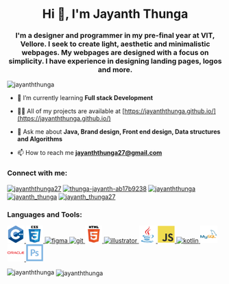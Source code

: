 <!-- ![Header](newimg.png) -->

<h1 align="center">Hi 👋, I'm Jayanth Thunga</h1>
<h3 align="center">I'm a designer and programmer in my pre-final year at VIT, Vellore. I seek to create light, aesthetic and minimalistic webpages. My webpages are designed with a focus on simplicity. I have experience in designing landing pages, logos and more.</h3>


<p align="left"> <img src="https://komarev.com/ghpvc/?username=jayanththunga&label=Profile%20views&color=0e75b6&style=plastic" alt="jayanththunga" /> </p>

- 🌱 I’m currently learning **Full stack Development**

- 👨‍💻 All of my projects are available at [https://jayanththunga.github.io/](https://jayanththunga.github.io/)

- 💬 Ask me about **Java, Brand design, Front end design, Data structures and Algorithms**

- 📫 How to reach me **jayanththunga27@gmail.com**

<h3 align="left">Connect with me:</h3>
<p align="left">
<a href="https://twitter.com/jayanththunga27" target="blank"><img align="center" src="https://raw.githubusercontent.com/rahuldkjain/github-profile-readme-generator/master/src/images/icons/Social/twitter.svg" alt="jayanththunga27" height="30" width="40" /></a>
<a href="https://linkedin.com/in/thunga-jayanth-ab17b9238" target="blank"><img align="center" src="https://raw.githubusercontent.com/rahuldkjain/github-profile-readme-generator/master/src/images/icons/Social/linked-in-alt.svg" alt="thunga-jayanth-ab17b9238" height="30" width="40" /></a>
<a href="https://www.codechef.com/users/jayanththunga" target="blank"><img align="center" src="https://cdn.jsdelivr.net/npm/simple-icons@3.1.0/icons/codechef.svg" alt="jayanththunga" height="30" width="40" /></a>
<a href="https://codeforces.com/profile/jayanth_thunga" target="blank"><img align="center" src="https://raw.githubusercontent.com/rahuldkjain/github-profile-readme-generator/master/src/images/icons/Social/codeforces.svg" alt="jayanth_thunga" height="30" width="40" /></a>
<a href="https://www.leetcode.com/jayanth_thunga27" target="blank"><img align="center" src="https://raw.githubusercontent.com/rahuldkjain/github-profile-readme-generator/master/src/images/icons/Social/leet-code.svg" alt="jayanth_thunga27" height="30" width="40" /></a>
</p>

<h3 align="left">Languages and Tools:</h3>
<p align="left"> <a href="https://www.w3schools.com/cpp/" target="_blank" rel="noreferrer"> <img src="https://raw.githubusercontent.com/devicons/devicon/master/icons/cplusplus/cplusplus-original.svg" alt="cplusplus" width="40" height="40"/> </a> <a href="https://www.w3schools.com/css/" target="_blank" rel="noreferrer"> <img src="https://raw.githubusercontent.com/devicons/devicon/master/icons/css3/css3-original-wordmark.svg" alt="css3" width="40" height="40"/> </a> <a href="https://www.figma.com/" target="_blank" rel="noreferrer"> <img src="https://www.vectorlogo.zone/logos/figma/figma-icon.svg" alt="figma" width="40" height="40"/> </a> <a href="https://git-scm.com/" target="_blank" rel="noreferrer"> <img src="https://www.vectorlogo.zone/logos/git-scm/git-scm-icon.svg" alt="git" width="40" height="40"/> </a> <a href="https://www.w3.org/html/" target="_blank" rel="noreferrer"> <img src="https://raw.githubusercontent.com/devicons/devicon/master/icons/html5/html5-original-wordmark.svg" alt="html5" width="40" height="40"/> </a> <a href="https://www.adobe.com/in/products/illustrator.html" target="_blank" rel="noreferrer"> <img src="https://www.vectorlogo.zone/logos/adobe_illustrator/adobe_illustrator-icon.svg" alt="illustrator" width="40" height="40"/> </a> <a href="https://www.java.com" target="_blank" rel="noreferrer"> <img src="https://raw.githubusercontent.com/devicons/devicon/master/icons/java/java-original.svg" alt="java" width="40" height="40"/> </a> <a href="https://developer.mozilla.org/en-US/docs/Web/JavaScript" target="_blank" rel="noreferrer"> <img src="https://raw.githubusercontent.com/devicons/devicon/master/icons/javascript/javascript-original.svg" alt="javascript" width="40" height="40"/> </a> <a href="https://kotlinlang.org" target="_blank" rel="noreferrer"> <img src="https://www.vectorlogo.zone/logos/kotlinlang/kotlinlang-icon.svg" alt="kotlin" width="40" height="40"/> </a> <a href="https://www.mysql.com/" target="_blank" rel="noreferrer"> <img src="https://raw.githubusercontent.com/devicons/devicon/master/icons/mysql/mysql-original-wordmark.svg" alt="mysql" width="40" height="40"/> </a> <a href="https://www.oracle.com/" target="_blank" rel="noreferrer"> <img src="https://raw.githubusercontent.com/devicons/devicon/master/icons/oracle/oracle-original.svg" alt="oracle" width="40" height="40"/> </a> <a href="https://www.photoshop.com/en" target="_blank" rel="noreferrer"> <img src="https://raw.githubusercontent.com/devicons/devicon/master/icons/photoshop/photoshop-line.svg" alt="photoshop" width="40" height="40"/> </a> </p>


<p><img align="left" src="https://github-readme-stats.vercel.app/api/top-langs?username=jayanththunga&show_icons=true&theme=gruvbox&locale=en&layout=compact" alt="jayanththunga" /></p>

<p>&nbsp;<img align="center" src="https://github-readme-stats.vercel.app/api?username=jayanththunga&show_icons=true&theme=gruvbox&locale=en" alt="jayanththunga" /></p>

